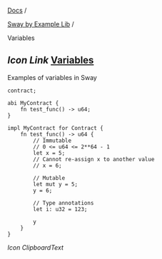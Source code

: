 [Docs](https://docs.fuel.network/) /

[Sway by Example Lib](https://docs.fuel.network/docs/sway-by-example-lib/) /

Variables

## _Icon Link_ [Variables](https://docs.fuel.network/docs/sway-by-example-lib/variables/\#variables)

Examples of variables in Sway

```fuel_Box fuel_Box-idXKMmm-css
contract;

abi MyContract {
    fn test_func() -> u64;
}

impl MyContract for Contract {
    fn test_func() -> u64 {
        // Immutable
        // 0 <= u64 <= 2**64 - 1
        let x = 5;
        // Cannot re-assign x to another value
        // x = 6;

        // Mutable
        let mut y = 5;
        y = 6;

        // Type annotations
        let i: u32 = 123;

        y
    }
}

```

_Icon ClipboardText_